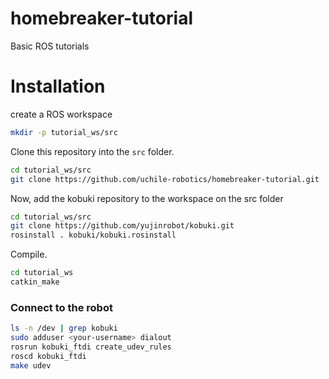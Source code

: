 # homebreaker-tutorial
Basic ROS tutorials

# Installation

create a ROS workspace

```bash
mkdir -p tutorial_ws/src
```

Clone this repository into the `src` folder.

```bash
cd tutorial_ws/src
git clone https://github.com/uchile-robotics/homebreaker-tutorial.git
```

Now, add the kobuki repository to the workspace on the src folder
```bash
cd tutorial_ws/src
git clone https://github.com/yujinrobot/kobuki.git
rosinstall . kobuki/kobuki.rosinstall
```

Compile.

```bash
cd tutorial_ws
catkin_make
```

### Connect to the robot

```bash
ls -n /dev | grep kobuki
sudo adduser <your-username> dialout
rosrun kobuki_ftdi create_udev_rules
roscd kobuki_ftdi
make udev
```